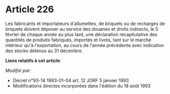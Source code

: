 # Article 226

Les fabricants et importateurs d'allumettes, de briquets ou de recharges de briquets doivent déposer au service des douanes
et droits indirects, le 5 février de chaque année au plus tard, une déclaration récapitulative des quantités de produits
fabriqués, importés et livrés, tant sur le marché intérieur qu'à l'exportation, au cours de l'année précédente avec
indication des stocks détenus au 31 décembre.

**Liens relatifs à cet article**

_Modifié par_:

  - Décret n°93-14 1993-01-04 art. 12 JORF 5 janvier 1993
  - Modifications directes incorporées dans l'édition du 18 août 1993
